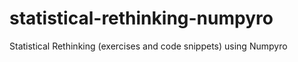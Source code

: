 # statistical-rethinking-numpyro
Statistical Rethinking (exercises and code snippets) using Numpyro
